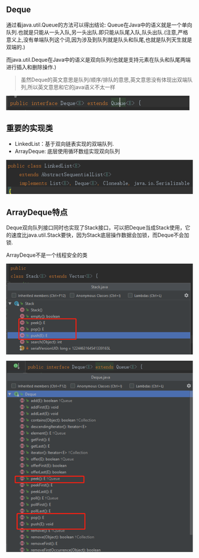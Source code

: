 ## Deque

通过看java.util.Queue的方法可以得出结论: Queue在Java中的语义就是一个单向队列.也就是只能从一头入队,另一头出队.即只能从队尾入队,队头出队.(注意,严格意义上,没有单端队列这个词,因为涉及到队列就是队头和队尾,也就是队列天生就是双端的.)

而java.util.Deque在Java中的语义是双向队列(也就是支持元素在队头和队尾两端进行插入和删除操作.)

>虽然Deque的英文意思是队列/顺序/排队的意思,英文意思没有体现出双端队列,所以英文意思和它的java语义不太一样

![](Deque类图.png)

## 重要的实现类

- LinkedList：基于双向链表实现的双端队列.
- ArrayDeque: 底层使用循环数组实现双向队列

![](../../List/LinkedList/LinkedList类图.png)

## ArrayDeque特点

Deque双向队列接口同时也实现了Stack接口，可以把Deque当成Stack使用，它的速度比java.util.Stack要快，因为Stack底层操作数据会加锁，而Deque不会加锁.

ArrayDeque不是一个线程安全的类

![](Stack类图.png)

![](Deque方法.png)